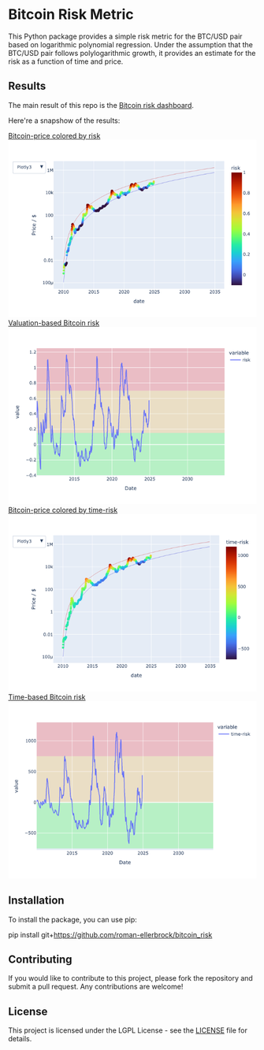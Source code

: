 # Bitcoin Risk Metric

This Python package provides a simple risk metric for the BTC/USD pair based on logarithmic polynomial regression. Under the assumption that the BTC/USD pair follows polylogarithmic growth, it provides an estimate for the risk as a function of time and price.

## Results

The main result of this repo is the [Bitcoin risk dashboard](https://roman-ellerbrock.github.io/bitcoin_risk/index.html).

Here're a snapshow of the results:

[Bitcoin-price colored by risk](https://roman-ellerbrock.github.io/bitcoin_risk/btc.html)
![Bitcoin Risk Chart](docs/btc.png)
[Valuation-based Bitcoin risk](https://roman-ellerbrock.github.io/bitcoin_risk/risk.html)
![Bitcoin Risk Chart](docs/risk.png)
[Bitcoin-price colored by time-risk](https://roman-ellerbrock.github.io/bitcoin_risk/btc_time.html)
![Bitcoin-price colored time-risk Chart](docs/btc_time.png)
[Time-based Bitcoin risk](https://roman-ellerbrock.github.io/bitcoin_risk/timerisk.html)
![Time-based Bitcoin risk Chart](docs/time_risk.png)

## Installation

To install the package, you can use pip:

pip install git+https://github.com/roman-ellerbrock/bitcoin_risk

## Contributing

If you would like to contribute to this project, please fork the repository and submit a pull request. Any contributions are welcome!

## License

This project is licensed under the LGPL License - see the [LICENSE](LICENSE) file for details.